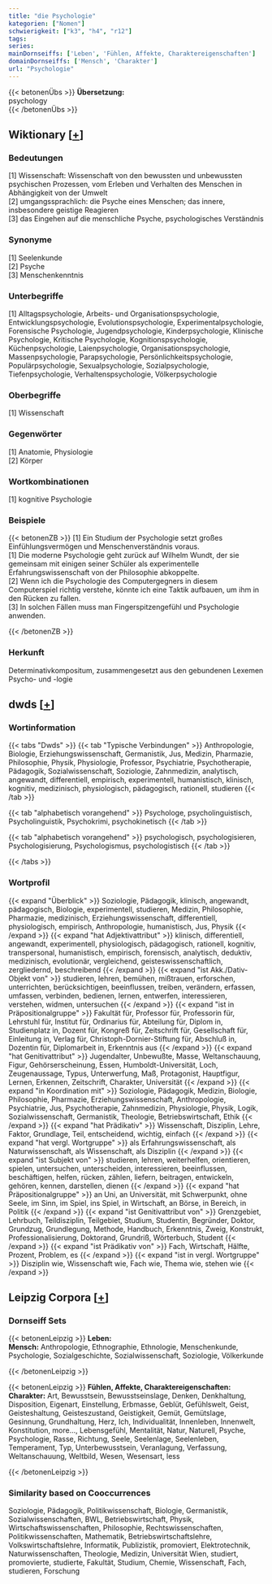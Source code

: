 ```yaml
---
title: "die Psychologie"
kategorien: ["Nomen"]
schwierigkeit: ["k3", "h4", "r12"]
tags:
series:
mainDornseiffs: ['Leben', 'Fühlen, Affekte, Charaktereigenschaften']
domainDornseiffs: ['Mensch', 'Charakter']
url: "Psychologie"
---
```


{{< betonenÜbs >}}
**Übersetzung:**  
psychology  
{{< /betonenÜbs >}}

## Wiktionary [[+](https://de.wiktionary.org/wiki/Psychologie)]

### Bedeutungen
[1] Wissenschaft: Wissenschaft von den bewussten und unbewussten psychischen Prozessen, vom Erleben und Verhalten des Menschen in Abhängigkeit von der Umwelt  
[2] umgangssprachlich: die Psyche eines Menschen; das innere, insbesondere geistige Reagieren  
[3] das Eingehen auf die menschliche Psyche, psychologisches Verständnis  

### Synonyme
[1] Seelenkunde  
[2] Psyche  
[3] Menschenkenntnis  

### Unterbegriffe
[1] Alltagspsychologie, Arbeits- und Organisationspsychologie, Entwicklungspsychologie, Evolutionspsychologie, Experimentalpsychologie, Forensische Psychologie, Jugendpsychologie, Kinderpsychologie, Klinische Psychologie, Kritische Psychologie, Kognitionspsychologie, Küchenpsychologie, Laienpsychologie, Organisationspsychologie, Massenpsychologie, Parapsychologie, Persönlichkeitspsychologie, Populärpsychologie, Sexualpsychologie, Sozialpsychologie, Tiefenpsychologie, Verhaltenspsychologie, Völkerpsychologie  

### Oberbegriffe
[1] Wissenschaft  

### Gegenwörter
[1] Anatomie, Physiologie  
[2] Körper  

### Wortkombinationen
[1] kognitive Psychologie  

### Beispiele
{{< betonenZB >}}
[1] Ein Studium der Psychologie setzt großes Einfühlungsvermögen und Menschenverständnis voraus.  
[1] Die moderne Psychologie geht zurück auf Wilhelm Wundt, der sie gemeinsam mit einigen seiner Schüler als experimentelle Erfahrungswissenschaft von der Philosophie abkoppelte.  
[2] Wenn ich die Psychologie des Computergegners in diesem Computerspiel richtig verstehe, könnte ich eine Taktik aufbauen, um ihm in den Rücken zu fallen.  
[3] In solchen Fällen muss man Fingerspitzengefühl und Psychologie anwenden.  

{{< /betonenZB >}}
### Herkunft
Determinativkompositum, zusammengesetzt aus den gebundenen Lexemen Psycho- und -logie  



## dwds [[+](https://www.dwds.de/wb/Psychologie)]

### Wortinformation
{{< tabs "Dwds" >}}
{{< tab "Typische Verbindungen" >}}
Anthropologie, Biologie, Erziehungswissenschaft, Germanistik, Jus, Medizin, Pharmazie, Philosophie, Physik, Physiologie, Professor, Psychiatrie, Psychotherapie, Pädagogik, Sozialwissenschaft, Soziologie, Zahnmedizin, analytisch, angewandt, differentiell, empirisch, experimentell, humanistisch, klinisch, kognitiv, medizinisch, physiologisch, pädagogisch, rationell, studieren
{{< /tab >}}

{{< tab "alphabetisch vorangehend" >}}
Psychologe, psycholinguistisch, Psycholinguistik, Psychokrimi, psychokinetisch
{{< /tab >}}

{{< tab "alphabetisch vorangehend" >}}
psychologisch, psychologisieren, Psychologisierung, Psychologismus, psychologistisch
{{< /tab >}}

{{< /tabs >}}

### Wortprofil
{{< expand "Überblick" >}} Soziologie, Pädagogik, klinisch, angewandt, pädagogisch, Biologie, experimentell, studieren, Medizin, Philosophie, Pharmazie, medizinisch, Erziehungswissenschaft, differentiell, physiologisch, empirisch, Anthropologie, humanistisch, Jus, Physik {{< /expand >}}
{{< expand "hat Adjektivattribut" >}} klinisch, differentiell, angewandt, experimentell, physiologisch, pädagogisch, rationell, kognitiv, transpersonal, humanistisch, empirisch, forensisch, analytisch, deduktiv, medizinisch, evolutionär, vergleichend, geisteswissenschaftlich, zergliedernd, beschreibend {{< /expand >}}
{{< expand "ist Akk./Dativ-Objekt von" >}} studieren, lehren, bemühen, mißtrauen, erforschen, unterrichten, berücksichtigen, beeinflussen, treiben, verändern, erfassen, umfassen, verbinden, bedienen, lernen, entwerfen, interessieren, verstehen, widmen, untersuchen {{< /expand >}}
{{< expand "ist in Präpositionalgruppe" >}} Fakultät für, Professor für, Professorin für, Lehrstuhl für, Institut für, Ordinarius für, Abteilung für, Diplom in, Studienplatz in, Dozent für, Kongreß für, Zeitschrift für, Gesellschaft für, Einleitung in, Verlag für, Christoph-Dornier-Stiftung für, Abschluß in, Dozentin für, Diplomarbeit in, Erkenntnis aus {{< /expand >}}
{{< expand "hat Genitivattribut" >}} Jugendalter, Unbewußte, Masse, Weltanschauung, Figur, Gehörserscheinung, Essen, Humboldt-Universität, Loch, Zeugenaussage, Typus, Unterwerfung, Maß, Protagonist, Hauptfigur, Lernen, Erkennen, Zeitschrift, Charakter, Universität {{< /expand >}}
{{< expand "in Koordination mit" >}} Soziologie, Pädagogik, Medizin, Biologie, Philosophie, Pharmazie, Erziehungswissenschaft, Anthropologie, Psychiatrie, Jus, Psychotherapie, Zahnmedizin, Physiologie, Physik, Logik, Sozialwissenschaft, Germanistik, Theologie, Betriebswirtschaft, Ethik {{< /expand >}}
{{< expand "hat Prädikativ" >}} Wissenschaft, Disziplin, Lehre, Faktor, Grundlage, Teil, entscheidend, wichtig, einfach {{< /expand >}}
{{< expand "hat vergl. Wortgruppe" >}} als Erfahrungswissenschaft, als Naturwissenschaft, als Wissenschaft, als Disziplin {{< /expand >}}
{{< expand "ist Subjekt von" >}} studieren, lehren, weiterhelfen, orientieren, spielen, untersuchen, unterscheiden, interessieren, beeinflussen, beschäftigen, helfen, rücken, zählen, liefern, beitragen, entwickeln, gehören, kennen, darstellen, dienen {{< /expand >}}
{{< expand "hat Präpositionalgruppe" >}} an Uni, an Universität, mit Schwerpunkt, ohne Seele, im Sinn, im Spiel, ins Spiel, in Wirtschaft, an Börse, in Bereich, in Politik {{< /expand >}}
{{< expand "ist Genitivattribut von" >}} Grenzgebiet, Lehrbuch, Teildisziplin, Teilgebiet, Studium, Studentin, Begründer, Doktor, Grundzug, Grundlegung, Methode, Handbuch, Erkenntnis, Zweig, Konstrukt, Professionalisierung, Doktorand, Grundriß, Wörterbuch, Student {{< /expand >}}
{{< expand "ist Prädikativ von" >}} Fach, Wirtschaft, Hälfte, Prozent, Problem, es {{< /expand >}}
{{< expand "ist in vergl. Wortgruppe" >}} Disziplin wie, Wissenschaft wie, Fach wie, Thema wie, stehen wie {{< /expand >}}

## Leipzig Corpora [[+](https://corpora.uni-leipzig.de/en/res?word=Psychologie&corpusId=deu_newscrawl-public_2018)]

### Dornseiff Sets
{{< betonenLeipzig >}}
**Leben:**  
**Mensch:** Anthropologie, Ethnographie, Ethnologie, Menschenkunde, Psychologie, Sozialgeschichte, Sozialwissenschaft, Soziologie, Völkerkunde  

{{< /betonenLeipzig >}}


{{< betonenLeipzig >}}
**Fühlen, Affekte, Charaktereigenschaften:**  
**Charakter:** Art, Bewusstsein, Bewusstseinslage, Denken, Denkhaltung, Disposition, Eigenart, Einstellung, Erbmasse, Geblüt, Gefühlswelt, Geist, Geisteshaltung, Geisteszustand, Geistigkeit, Gemüt, Gemütslage, Gesinnung, Grundhaltung, Herz, Ich, Individualität, Innenleben, Innenwelt, Konstitution, more..., Lebensgefühl, Mentalität, Natur, Naturell, Psyche, Psychologie, Rasse, Richtung, Seele, Seelenlage, Seelenleben, Temperament, Typ, Unterbewusstsein, Veranlagung, Verfassung, Weltanschauung, Weltbild, Wesen, Wesensart, less  

{{< /betonenLeipzig >}}

### Similarity based on Cooccurrences
Soziologie, Pädagogik, Politikwissenschaft, Biologie, Germanistik, Sozialwissenschaften, BWL, Betriebswirtschaft, Physik, Wirtschaftswissenschaften, Philosophie, Rechtswissenschaften, Politikwissenschaften, Mathematik, Betriebswirtschaftslehre, Volkswirtschaftslehre, Informatik, Publizistik, promoviert, Elektrotechnik, Naturwissenschaften, Theologie, Medizin, Universität Wien, studiert, promovierte, studierte, Fakultät, Studium, Chemie, Wissenschaft, Fach, studieren, Forschung

